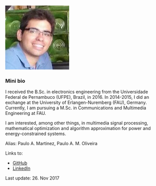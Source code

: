 ![Personal photo](photo.png)

### Mini bio

I received the B.Sc. in electronics engineering from the Universidade Federal de Pernambuco (UFPE), Brazil, in 2016. In 2014-2015, I did an exchange at the University of Erlangen-Nuremberg (FAU), Germany. Currently, I am pursuing a M.Sc. in Communications and Multimedia Engineering at FAU.

I am interested, among other things, in multimedia signal processing, mathematical optimization and algorithm approximation for power and energy-constrained systems.

Alias: Paulo A. Martinez, Paulo A. M. Oliveira

Links to:
- [GitHub](https://github.com/pacm93)
- [LinkedIn](http://www.linkedin.com/in/paulo-martinez/)

Last update: 26. Nov 2017
